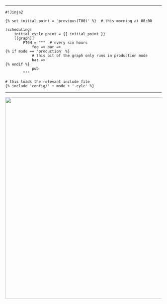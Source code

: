 
<!-- paste this into the end of slides.md for presentations -->

---

```jinja2
#!Jinja2

{% set initial_point = 'previous(T00)' %}  # this morning at 00:00

[scheduling]
    initial cycle point = {{ initial_point }}
    [[graph]]
        PT6H = """  # every six hours
            foo => bar =>
{% if mode == 'production' %}
            # this bit of the graph only runs in production mode
            baz =>
{% endif %}
            pub
        """

# this loads the relevant include file
{% include 'config/' + mode + '.cylc' %}
```

---

<img width="650" src="/img/gui-arch-multi-user.svg" />

